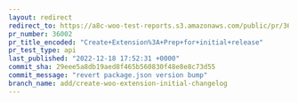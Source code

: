 ```yaml
---
layout: redirect
redirect_to: https://a8c-woo-test-reports.s3.amazonaws.com/public/pr/36002/api/index.html
pr_number: 36002
pr_title_encoded: "Create+Extension%3A+Prep+for+initial+release"
pr_test_type: api
last_published: "2022-12-18 17:52:31 +0000"
commit_sha: 29eee5a8db19aed8f465b560830f48e8e8c73d55
commit_message: "revert package.json version bump"
branch_name: add/create-woo-extension-initial-changelog
---
```

